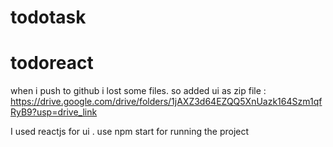 # todotask
# todoreact
when i push to github i lost some files. so added ui as zip file :
https://drive.google.com/drive/folders/1jAXZ3d64EZQQ5XnUazk164Szm1qfRyB9?usp=drive_link

I used reactjs for ui .
use npm start for running the project
